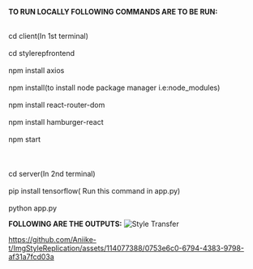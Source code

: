 **TO RUN LOCALLY FOLLOWING COMMANDS ARE TO BE RUN:**

<br>cd client(In 1st terminal)</br>
<br>cd stylerepfrontend</br>
<br>npm install axios</br>
<br>npm install(to install node package manager i.e:node_modules)</br>
<br>npm install react-router-dom</br>
<br>npm install hamburger-react</br>
<br>npm start</br>
<br></br>
<br>cd server(In 2nd terminal)</br>
<br>pip install tensorflow( Run this command in app.py)</br>
<br>python app.py</br>

**FOLLOWING ARE THE OUTPUTS:**
![Style Transfer](https://github.com/Aniike-t/ImgStyleReplication/assets/114077388/840d720f-3286-4d28-a205-3274525f7993)


https://github.com/Aniike-t/ImgStyleReplication/assets/114077388/0753e6c0-6794-4383-9798-af31a7fcd03a

